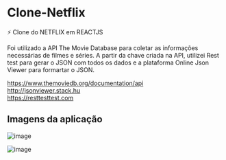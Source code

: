 # Clone-Netflix

⚡ Clone do NETFLIX em REACTJS

Foi utilizado a API The Movie Database para coletar as informações necessárias de filmes e séries. A partir da chave criada na API, utilizei Rest test para gerar o JSON com todos os dados e a plataforma Online Json Viewer para formartar o JSON.

https://www.themoviedb.org/documentation/api <br/>
http://jsonviewer.stack.hu <br/>
https://resttesttest.com <br/>

## Imagens da aplicação

![image](https://user-images.githubusercontent.com/49170152/196830327-66c8af74-35eb-47c0-9ac5-d2edb70e045d.png)

![image](https://user-images.githubusercontent.com/49170152/196830347-98b0a2ea-ff88-414d-8e0e-4f7cc326f69a.png)
